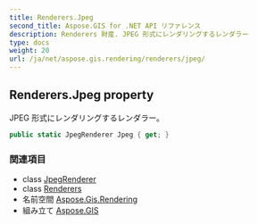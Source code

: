 ```yaml
---
title: Renderers.Jpeg
second_title: Aspose.GIS for .NET API リファレンス
description: Renderers 財産. JPEG 形式にレンダリングするレンダラー
type: docs
weight: 20
url: /ja/net/aspose.gis.rendering/renderers/jpeg/
---
```

## Renderers.Jpeg property

JPEG 形式にレンダリングするレンダラー。

```csharp
public static JpegRenderer Jpeg { get; }
```

### 関連項目

* class [JpegRenderer](../../../aspose.gis.rendering.formats.jpeg/jpegrenderer/)
* class [Renderers](../)
* 名前空間 [Aspose.Gis.Rendering](../../renderers/)
* 組み立て [Aspose.GIS](../../../)


